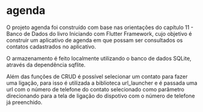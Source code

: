 # agenda

O projeto agenda foi construído com base nas orientações do capítulo 11 - Banco de Dados do livro Iniciando com Flutter Framework, cujo objetivo é construir um aplicativo de agenda em que possam ser consultados os contatos cadastrados no aplicativo. 

O armazenamento é feito localmente utilizando o banco de dados SQLite, através da dependência sqflite.

Além das funções de CRUD é possível selecionar um contato para fazer uma ligação, para isso é utilizada a biblioteca url_launcher e é passada uma url com o número de telefone do contato selecionado como parâmetro direcionando para a tela de ligação do dispotivo com o número de telefone já preenchido.
